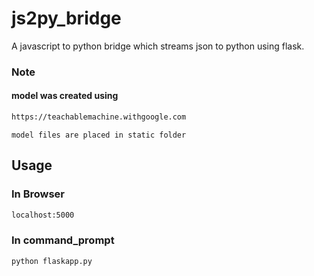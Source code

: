 # js2py_bridge
A javascript to python bridge which streams json to python using flask.

### Note
#### model was created using 
```html
https://teachablemachine.withgoogle.com
```
`model files are placed in static folder`

## Usage
### In Browser
```html
localhost:5000
```
### In command_prompt
```sh
python flaskapp.py
```
